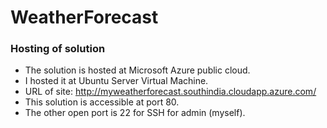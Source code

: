 # WeatherForecast

### Hosting of solution

* The solution is hosted at Microsoft Azure public cloud.
* I hosted it at Ubuntu Server Virtual Machine.
* URL of site: http://myweatherforecast.southindia.cloudapp.azure.com/
* This solution is accessible at port 80.
* The other open port is 22 for SSH for admin (myself).

### 
